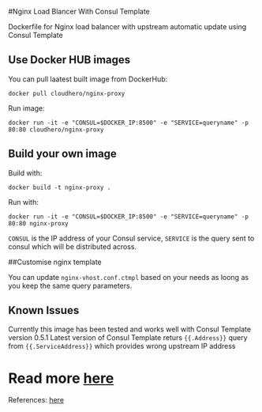 #Nginx Load Blancer With Consul Template

Dockerfile for Nginx load balancer with upstream automatic update using Consul Template

## Use Docker HUB images
You can pull laatest built image from  DockerHub:

```
docker pull cloudhero/nginx-proxy
```

Run image:

```
docker run -it -e "CONSUL=$DOCKER_IP:8500" -e "SERVICE=queryname" -p 80:80 cloudhero/nginx-proxy
```

## Build your own image

Build with:

```
docker build -t nginx-proxy .
```

Run with:

```
docker run -it -e "CONSUL=$DOCKER_IP:8500" -e "SERVICE=queryname" -p 80:80 nginx-proxy
```

`CONSUL` is the IP address of your Consul service, `SERVICE` is the query sent to consul which will be distributed across.

##Customise nginx template

You can update `nginx-vhost.conf.ctmpl`  based on your needs as loong as you keep the same query parameters.

## Known Issues
Currently this image has been tested and works well with Consul Template version 0.5.1
Latest version of Consul Template returs `{{.Address}}` query from `{{.ServiceAddress}}` which provides wrong upstream IP address


# Read more [here](https://cloudhero.io/blog)
References: [here](http://www.maori.geek.nz/post/scalable_architecture_dr_con_docker_registrator_consul_nginx)
